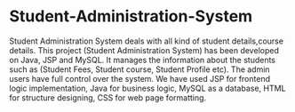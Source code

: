 # Student-Administration-System


Student Administration System deals with all kind of student details,course details. This project (Student Administration System) has been developed on Java, JSP and MySQL. It manages the information about the students such as (Student Fees, Student course, Student Profile etc). The admin users have full control over the system. We have used JSP for frontend logic implementation, Java for business logic, MySQL as a database, HTML for structure designing, CSS for web page formatting.
